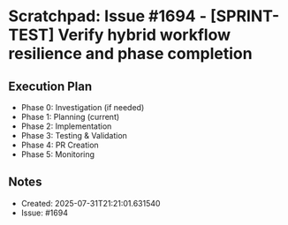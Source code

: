# Scratchpad: Issue #1694 - [SPRINT-TEST] Verify hybrid workflow resilience and phase completion

## Execution Plan
- Phase 0: Investigation (if needed)
- Phase 1: Planning (current)
- Phase 2: Implementation
- Phase 3: Testing & Validation
- Phase 4: PR Creation
- Phase 5: Monitoring

## Notes
- Created: 2025-07-31T21:21:01.631540
- Issue: #1694
